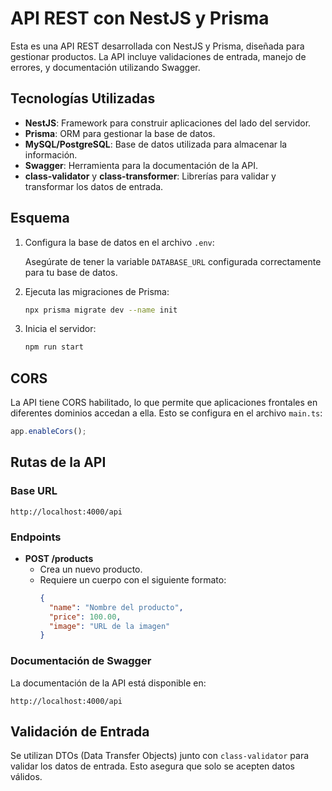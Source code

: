 # API REST con NestJS y Prisma

Esta es una API REST desarrollada con NestJS y Prisma, diseñada para gestionar productos. La API incluye validaciones de entrada, manejo de errores, y documentación utilizando Swagger.

## Tecnologías Utilizadas

- **NestJS**: Framework para construir aplicaciones del lado del servidor.
- **Prisma**: ORM para gestionar la base de datos.
- **MySQL/PostgreSQL**: Base de datos utilizada para almacenar la información.
- **Swagger**: Herramienta para la documentación de la API.
- **class-validator** y **class-transformer**: Librerías para validar y transformar los datos de entrada.

## Esquema 

1. Configura la base de datos en el archivo `.env`:

   Asegúrate de tener la variable `DATABASE_URL` configurada correctamente para tu base de datos.

2. Ejecuta las migraciones de Prisma:

   ```bash
   npx prisma migrate dev --name init
   ```

3. Inicia el servidor:

   ```bash
   npm run start
   ```

## CORS

La API tiene CORS habilitado, lo que permite que aplicaciones frontales en diferentes dominios accedan a ella. Esto se configura en el archivo `main.ts`:

```typescript
app.enableCors();
```

## Rutas de la API

### Base URL

```
http://localhost:4000/api
```

### Endpoints

- **POST /products**
  - Crea un nuevo producto.
  - Requiere un cuerpo con el siguiente formato:
    ```json
    {
      "name": "Nombre del producto",
      "price": 100.00,
      "image": "URL de la imagen"
    }
    ```

### Documentación de Swagger

La documentación de la API está disponible en:

```
http://localhost:4000/api
```

## Validación de Entrada

Se utilizan DTOs (Data Transfer Objects) junto con `class-validator` para validar los datos de entrada. Esto asegura que solo se acepten datos válidos.

